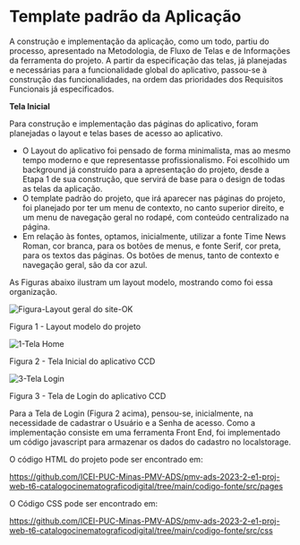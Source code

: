 # Template padrão da Aplicação


A construção e implementação da aplicação, como um todo, partiu do processo, apresentado na Metodologia, de Fluxo de Telas e de Informações da ferramenta do projeto. A partir da especificação das telas, já planejadas e necessárias para a funcionalidade global do aplicativo, passou-se à construção das funcionalidades, na ordem das prioridades dos Requisitos Funcionais já especificados. 

**Tela Inicial**

Para construção e implementação das páginas do aplicativo, foram planejadas o layout e telas bases de acesso ao aplicativo. 

- O Layout do aplicativo foi pensado de forma minimalista, mas ao mesmo tempo moderno e que representasse profissionalismo. Foi escolhido um background já construído para a apresentação do projeto, desde a Etapa 1 de sua construção, que servirá de base para o design de todas as telas da aplicação.
- O template padrão do projeto, que irá aparecer nas páginas do projeto, foi planejado por ter um menu de contexto, no canto superior direito, e um menu de navegação geral no rodapé, com conteúdo centralizado na página.
- Em relação às fontes, optamos, inicialmente, utilizar a fonte Time News Roman, cor branca, para os botões de menus, e fonte Serif, cor preta, para os textos das páginas. Os botões de menus, tanto de contexto e navegação geral, são da cor azul.
  
As Figuras abaixo ilustram um layout modelo, mostrando como foi essa organização.


![Figura-Layout geral do site-OK](https://github.com/ICEI-PUC-Minas-PMV-ADS/pmv-ads-2023-2-e1-proj-web-t6-catalogocinematograficodigital/assets/145228139/654ce932-576c-46c5-aa15-eaafd27a1615)

Figura 1 - Layout modelo do projeto

![1-Tela Home](https://github.com/ICEI-PUC-Minas-PMV-ADS/pmv-ads-2023-2-e1-proj-web-t6-catalogocinematograficodigital/assets/145228139/ced9178f-14a5-47f3-a17d-1143fd7c48d6)

Figura 2 - Tela Inicial do aplicativo CCD

![3-Tela Login](https://github.com/ICEI-PUC-Minas-PMV-ADS/pmv-ads-2023-2-e1-proj-web-t6-catalogocinematograficodigital/assets/145228139/4d5b9769-96a4-408a-bdb1-de2c7cc9e0d4)

Figura 3 - Tela de Login do aplicativo CCD

Para a Tela de Login (Figura 2 acima), pensou-se, inicialmente, na necessidade de cadastrar o Usuário e a Senha de acesso.  Como a implementação consiste em uma ferramenta Front End, foi implementado um código javascript para armazenar os dados do cadastro no localstorage.
  

O código HTML do projeto pode ser encontrado em:

https://github.com/ICEI-PUC-Minas-PMV-ADS/pmv-ads-2023-2-e1-proj-web-t6-catalogocinematograficodigital/tree/main/codigo-fonte/src/pages

O Código CSS pode ser encontrado em:

https://github.com/ICEI-PUC-Minas-PMV-ADS/pmv-ads-2023-2-e1-proj-web-t6-catalogocinematograficodigital/tree/main/codigo-fonte/src/css





